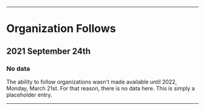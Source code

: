 
***

# Organization Follows

## 2021 September 24th

### No data

The ability to follow organizations wasn't made available until 2022, Monday, March 21st. For that reason, there is no data here. This is simply a placeholder entry.

***

